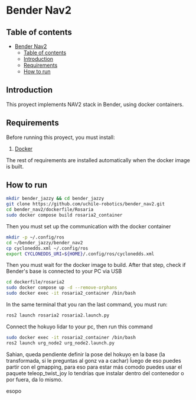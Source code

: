 # Bender Nav2

## Table of contents
- [Bender Nav2](#bender-nav2)
  - [Table of contents](#table-of-contents)
  - [Introduction](#introduction)
  - [Requirements](#requirements)
  - [How to run](#how-to-run)

## Introduction

This proyect implements NAV2 stack in Bender, using docker containers.

## Requirements

Before running this proyect, you must install:

1. [Docker](https://docs.docker.com/engine/install/)

The rest of requirements are installed automatically when the docker image is built.

## How to run

```bash
mkdir bender_jazzy && cd bender_jazzy
git clone https://github.com/uchile-robotics/bender_nav2.git
cd bender_nav2/dockerfile/Rosaria
sudo docker compose build rosaria2_container
```
Then you must set up the communication with the docker container
```bash
mkdir -p ~/.config/ros
cd ~/bender_jazzy/bender_nav2
cp cyclonedds.xml ~/.config/ros
export CYCLONEDDS_URI=${HOME}/.config/ros/cyclonedds.xml
```
Then you must wait for the docker image to build. After that step, check if Bender's base is connected to your PC via USB

```bash
cd dockerfile/rosaria2
sudo docker compose up -d --remove-orphans
sudo docker exec -it rosaria2_container /bin/bash
```

In the same terminal that you ran the last command, you must run:

```bash
ros2 launch rosaria2 rosaria2.launch.py

```
Connect the hokuyo lidar to your pc, then run this command
```bash
sudo docker exec -it rosaria2_container /bin/bash
ros2 launch urg_node2 urg_node2.launch.py

```

Sahian, queda pendiente definir la pose del hokuyo en la base (la transformada, si le preguntas al gonz va a cachar)
ĺuego de eso puedes partir con el gmapping, para eso para estar más comodo puedes usar el paquete teleop_twist_joy
lo tendrías que instalar dentro del contenedor o por fuera, da lo mismo.

esopo
